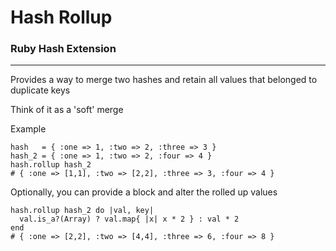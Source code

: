 # Hash Rollup

### Ruby Hash Extension
-----------------------

Provides a way to merge two hashes and retain all values that belonged to duplicate keys

Think of it as a 'soft' merge

Example

    hash   = { :one => 1, :two => 2, :three => 3 }
    hash_2 = { :one => 1, :two => 2, :four => 4 }
    hash.rollup hash_2
    # { :one => [1,1], :two => [2,2], :three => 3, :four => 4 }

Optionally, you can provide a block and alter the rolled up values

    hash.rollup hash_2 do |val, key|
      val.is_a?(Array) ? val.map{ |x| x * 2 } : val * 2
    end
    # { :one => [2,2], :two => [4,4], :three => 6, :four => 8 }
